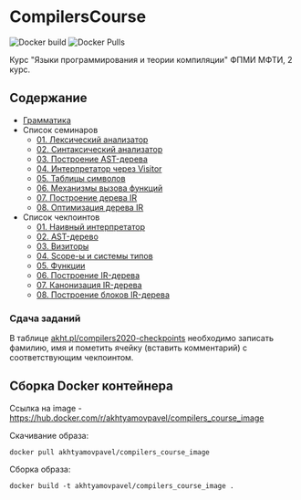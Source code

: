 # CompilersCourse

![Docker build](https://img.shields.io/docker/cloud/build/akhtyamovpavel/compilers_course_image) ![Docker Pulls](https://img.shields.io/docker/pulls/akhtyamovpavel/compilers_course_image)

Курс "Языки программирования и теории компиляции" ФПМИ МФТИ, 2 курс.

## Содержание

* [Грамматика](/reqs-draft.md)
* Список семинаров
    - [01. Лексический анализатор](/01-scanners)
    - [02. Синтаксический анализатор](/02-parsers)
    - [03. Построение AST-дерева](/04-visitors)
    - [04. Интерпретатор через Visitor](/04-visitors)
    - [05. Таблицы символов](/05-variable-scopes)
    - [06. Механизмы вызова функций](/06-function-calls)
    - [07. Построение дерева IR](/07-irtree-build)
    - [08. Оптимизация дерева IR](/08-irtree-optimizations)
* Список чекпоинтов
    - [01. Наивный интерпретатор](/milestones/01-naive-interpreter.md)
    - [02. AST-дерево](/milestones/02-ast-tree.md)
    - [03. Визиторы](/milestones/03-visitors.md)
    - [04. Scope-ы и системы типов](/milestones/04-scopes.md)
    - [05. Функции](/milestones/05-functions.md)
    - [06. Построение IR-дерева](/milestones/06-ir-builder.md)
    - [07. Канонизация IR-дерева](/milestones/07-ir-canonization.md)
    - [08. Построение блоков IR-дерева](/milestones/08-block-trace-formation.md)
    

### Сдача заданий

В таблице [akht.pl/compilers2020-checkpoints](https://akht.pl/compilers2020-checkpoints) необходимо записать фамилию, имя и пометить ячейку (вставить комментарий) с соответствующим чекпоинтом.

## Сборка Docker контейнера
Ссылка на image - https://hub.docker.com/r/akhtyamovpavel/compilers_course_image

Скачивание образа:
```
docker pull akhtyamovpavel/compilers_course_image
```
Сборка образа:
```
docker build -t akhtyamovpavel/compilers_course_image .
```
